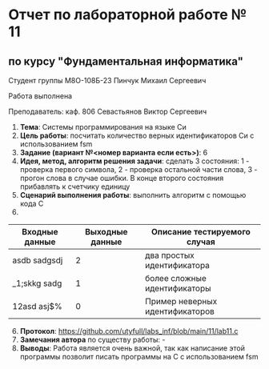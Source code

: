 # Отчет по лабораторной работе № 11
## по курсу "Фундаментальная информатика"

Студент группы М8О-108Б-23 Пинчук Михаил Сергеевич

Работа выполнена 

Преподаватель: каф. 806 Севастьянов Виктор Сергеевич

1. **Тема**: Системы программирования на языке Си
2. **Цель работы**: посчитать количество верных идентификаторов Си с использованием fsm
3. **Задание (вариант №<номер варианта если есть>)**: 6
4. **Идея, метод, алгоритм решения задачи**: сделать 3 состояния: 1 - проверка первого символа, 2 - проверка остальной части слова, 3 - прогон слова в случае ошибки. В конце второго состояния прибавлять к счетчику единицу
5. **Сценарий выполнения работы**: выполнить алгоритм с помощью кода С
6. 
| Входные данные | Выходные данные | Описание тестируемого случая                    |
|----------------|-----------------|-------------------------------------------------|
| asdb sadgsdj   | 2               | два простых идентификатора                      |
| _1;skkg  sadg  | 1               | более сложные идентификаторы                    |
| 12asd asj$%    | 0               | Пример неверных  идентификаторов                |

6. **Протокол**: https://github.com/utyfull/labs_inf/blob/main/11/lab11.c
7. **Замечания автора** по существу работы: -
8. **Выводы**: Работа является очень важной, так как написание этой программы позволит писать программы на С с использованием fsm

